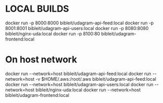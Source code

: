# LOCAL BUILDS
docker run -p 8000:8000 bibleit/udagram-api-feed:local
docker run -p 8001:8001 bibleit/udagram-api-users:local
docker run -p 8080:8080 bibleit/nginx-uda:local
docker run -p 8100:80 bibleit/udagram-frontend:local

# On host network
docker run --network=host bibleit/udagram-api-feed:local
docker run --network=host -v $HOME/.aws:/root/.aws bibleit/udagram-api-feed:local
docker run --network=host bibleit/udagram-api-users:local
docker run --network=host bibleit/nginx-uda:local
docker run --network=host bibleit/udagram-frontend:local
